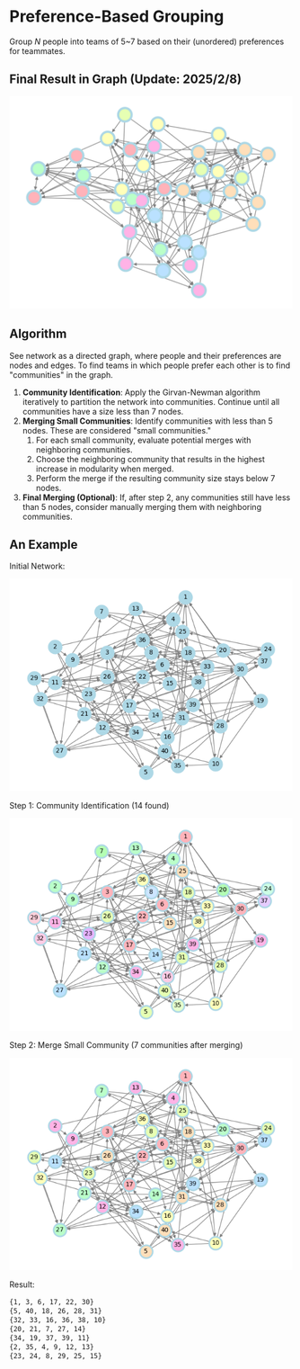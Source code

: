 # Preference-Based Grouping
Group *N* people into teams of 5~7 based on their (unordered) preferences for teammates.

## Final Result in Graph (Update: 2025/2/8)
![](/ioscamp-responses-graph.png)

## Algorithm
See network as a directed graph, where people and their preferences are nodes and edges. To find teams in which people prefer each other is to find "communities" in the graph.

1. **Community Identification**: Apply the Girvan-Newman algorithm iteratively to partition the network into communities. Continue until all communities have a size less than 7 nodes.
1. **Merging Small Communities**: Identify communities with less than 5 nodes. These are considered "small communities."
    1. For each small community, evaluate potential merges with neighboring communities.
    1. Choose the neighboring community that results in the highest increase in modularity when merged.
    1. Perform the merge if the resulting community size stays below 7 nodes.
1. **Final Merging (Optional)**: If, after step 2, any communities still have less than 5 nodes, consider manually merging them with neighboring communities.

## An Example

Initial Network:

![](/fig-example/example_graph_before_girvan_newman.png)

Step 1: Community Identification (14 found)

![](/fig-example/example_graph_with_15_communities.png)

Step 2: Merge Small Community (7 communities after merging)

![](/fig-example/example_graph_with_merged_communities.png)

Result:
```
{1, 3, 6, 17, 22, 30}
{5, 40, 18, 26, 28, 31}
{32, 33, 16, 36, 38, 10}
{20, 21, 7, 27, 14}
{34, 19, 37, 39, 11}
{2, 35, 4, 9, 12, 13}
{23, 24, 8, 29, 25, 15}
```
